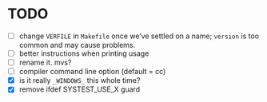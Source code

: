 # TODO

- [ ] change `VERFILE` in `Makefile` once we’ve settled on a name; `version` is too common and may cause problems.
- [ ] better instructions when printing usage
- [ ] rename it. mvs?
- [ ] compiler command line option (default  = cc)
- [x] is it really `_WINDOWS_` this whole time?
- [x] remove ifdef SYSTEST_USE_X guard
